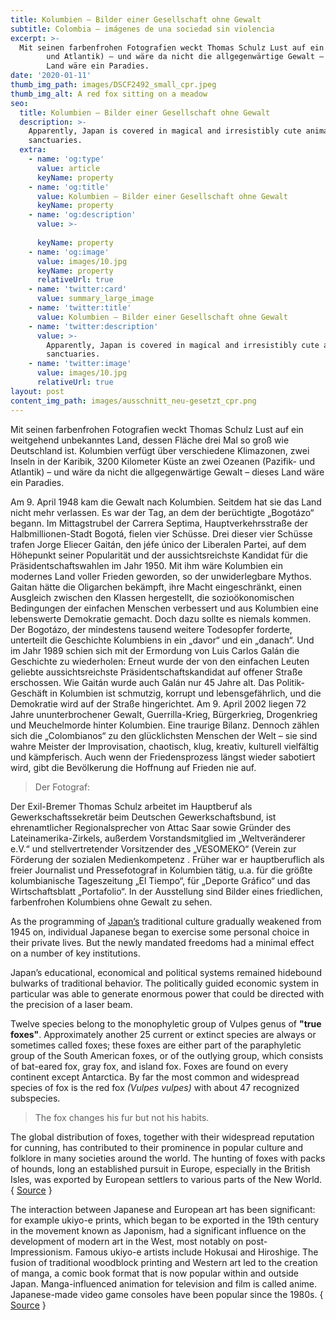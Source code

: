 ```yaml
---
title: Kolumbien – Bilder einer Gesellschaft ohne Gewalt
subtitle: Colombia – imágenes de una sociedad sin violencia
excerpt: >-
  Mit seinen farbenfrohen Fotografien weckt Thomas Schulz Lust auf ein weitgehend unbekanntes Land, dessen Fläche drei Mal so groß wie Deutschland ist. Kolumbien verfügt über verschiedene Klimazonen, zwei Inseln in der Karibik, 3200 Kilometer Küste an zwei Ozeanen (Pazifik-
        und Atlantik) – und wäre da nicht die allgegenwärtige Gewalt – dieses
        Land wäre ein Paradies.
date: '2020-01-11'
thumb_img_path: images/DSCF2492_small_cpr.jpeg
thumb_img_alt: A red fox sitting on a meadow
seo:
  title: Kolumbien – Bilder einer Gesellschaft ohne Gewalt
  description: >-
    Apparently, Japan is covered in magical and irresistibly cute animal
    sanctuaries.
  extra:
    - name: 'og:type'
      value: article
      keyName: property
    - name: 'og:title'
      value: Kolumbien – Bilder einer Gesellschaft ohne Gewalt
      keyName: property
    - name: 'og:description'
      value: >-
        
      keyName: property
    - name: 'og:image'
      value: images/10.jpg
      keyName: property
      relativeUrl: true
    - name: 'twitter:card'
      value: summary_large_image
    - name: 'twitter:title'
      value: Kolumbien – Bilder einer Gesellschaft ohne Gewalt
    - name: 'twitter:description'
      value: >-
        Apparently, Japan is covered in magical and irresistibly cute animal
        sanctuaries.
    - name: 'twitter:image'
      value: images/10.jpg
      relativeUrl: true
layout: post
content_img_path: images/ausschnitt_neu-gesetzt_cpr.png
---
```

Mit seinen farbenfrohen Fotografien weckt Thomas Schulz Lust auf ein weitgehend unbekanntes Land, dessen Fläche drei Mal so groß wie Deutschland ist. Kolumbien verfügt über verschiedene Klimazonen, zwei Inseln in der Karibik, 3200 Kilometer Küste an zwei Ozeanen (Pazifik- und Atlantik) – und wäre da nicht die allgegenwärtige Gewalt – dieses Land wäre ein Paradies.

Am 9. April 1948 kam die Gewalt nach Kolumbien. Seitdem hat sie das Land nicht mehr verlassen. Es war der Tag, an dem der berüchtigte „Bogotázo“ begann. Im Mittagstrubel der Carrera Septima, Hauptverkehrsstraße der Halbmillionen-Stadt Bogotá, fielen vier Schüsse.  Drei dieser vier Schüsse trafen Jorge Eliecer Gaitán, den jéfe único der Liberalen Partei, auf dem Höhepunkt seiner Popularität und der aussichtsreichste Kandidat für die Präsidentschaftswahlen im Jahr 1950. Mit ihm wäre Kolumbien ein modernes Land voller Frieden geworden, so der unwiderlegbare Mythos. Gaitan hätte die Oligarchen bekämpft, ihre Macht eingeschränkt, einen Ausgleich zwischen den Klassen hergestellt, die sozioökonomischen Bedingungen der einfachen Menschen verbessert und aus Kolumbien eine lebenswerte Demokratie gemacht. 
Doch dazu sollte es niemals kommen. Der Bogotázo, der mindestens tausend weitere Todesopfer forderte, unterteilt die Geschichte Kolumbiens in ein „davor“ und ein „danach“. Und im Jahr 1989 schien sich mit der Ermordung von Luis Carlos Galán die Geschichte zu wiederholen: Erneut wurde der von den einfachen Leuten geliebte aussichtsreichste Präsidentschaftskandidat auf offener Straße erschossen. Wie Gaitán wurde auch Galán nur 45 Jahre alt. Das Politik-Geschäft in Kolumbien ist schmutzig, korrupt und lebensgefährlich, und die Demokratie wird auf der Straße hingerichtet. Am 9. April 2002 liegen 72 Jahre ununterbrochener Gewalt, Guerrilla-Krieg, Bürgerkrieg, Drogenkrieg und Meuchelmorde hinter Kolumbien. Eine traurige Bilanz. Dennoch zählen sich die „Colombianos“ zu den glücklichsten Menschen der Welt – sie sind wahre Meister der Improvisation, chaotisch, klug, kreativ, kulturell vielfältig und kämpferisch. Auch wenn der Friedensprozess längst wieder sabotiert wird, gibt die Bevölkerung die Hoffnung auf Frieden nie auf.

> Der Fotograf:

Der Exil-Bremer Thomas Schulz arbeitet im Hauptberuf als Gewerkschaftssekretär beim Deutschen Gewerkschaftsbund, ist ehrenamtlicher Regionalsprecher von Attac Saar sowie Gründer des Lateinamerika-Zirkels, außerdem Vorstandsmitglied im „Weltveränderer e.V.“ und stellvertretender Vorsitzender des „VESOMEKO“ (Verein zur Förderung der sozialen Medienkompetenz . Früher war er hauptberuflich als freier Journalist und Pressefotograf in Kolumbien tätig, u.a. für die größte kolumbianische Tageszeitung „El Tiempo“, für „Deporte Gráfico“ und das Wirtschaftsblatt „Portafolio“. In der Ausstellung sind Bilder eines friedlichen, farbenfrohen Kolumbiens ohne Gewalt zu sehen.

As the programming of <a title="Japan" href="http://en.wikipedia.org/wiki/Japan" target="_blank">Japan’s</a> traditional culture gradually weakened from 1945 on, individual Japanese began to exercise some personal choice in their private lives. But the newly mandated freedoms had a minimal effect on a number of key institutions.

Japan’s educational, economical and political systems remained hidebound bulwarks of traditional behavior. The politically guided economic system in particular was able to generate enormous power that could be directed with the precision of a laser beam.

Twelve species belong to the monophyletic group of Vulpes genus of **"true foxes"**. Approximately another 25 current or extinct species are always or sometimes called foxes; these foxes are either part of the paraphyletic group of the South American foxes, or of the outlying group, which consists of bat-eared fox, gray fox, and island fox. Foxes are found on every continent except Antarctica. By far the most common and widespread species of fox is the red fox *(Vulpes vulpes)* with about 47 recognized subspecies. 

> The fox changes his fur but not his habits.

The global distribution of foxes, together with their widespread reputation for cunning, has contributed to their prominence in popular culture and folklore in many societies around the world. The hunting of foxes with packs of hounds, long an established pursuit in Europe, especially in the British Isles, was exported by European settlers to various parts of the New World. { <a title="Fox" href="https://en.wikipedia.org/wiki/Fox" target="_blank">Source</a> }

The interaction between Japanese and European art has been significant: for example ukiyo-e prints, which began to be exported in the 19th century in the movement known as Japonism, had a significant influence on the development of modern art in the West, most notably on post-Impressionism. Famous ukiyo-e artists include Hokusai and Hiroshige. The fusion of traditional woodblock printing and Western art led to the creation of manga, a comic book format that is now popular within and outside Japan. Manga-influenced animation for television and film is called anime. Japanese-made video game consoles have been popular since the 1980s. { <a title="Ise Grand Shrine" href="http://en.wikipedia.org/wiki/Ise_Grand_Shrine" target="_blank">Source</a> }
